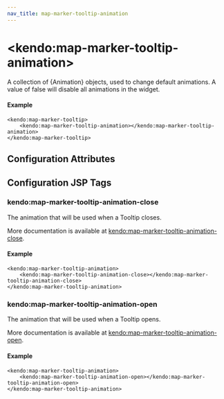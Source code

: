 ```yaml
---
nav_title: map-marker-tooltip-animation
---
```


# \<kendo:map-marker-tooltip-animation\>

A collection of {Animation} objects, used to change default animations. A value of false
will disable all animations in the widget.

#### Example
    <kendo:map-marker-tooltip>
        <kendo:map-marker-tooltip-animation></kendo:map-marker-tooltip-animation>
    </kendo:map-marker-tooltip>

## Configuration Attributes


##  Configuration JSP Tags

### kendo:map-marker-tooltip-animation-close

The animation that will be used when a Tooltip closes.

More documentation is available at [kendo:map-marker-tooltip-animation-close](/api/wrappers/jsp/map/marker-tooltip-animation-close).

#### Example

    <kendo:map-marker-tooltip-animation>
        <kendo:map-marker-tooltip-animation-close></kendo:map-marker-tooltip-animation-close>
    </kendo:map-marker-tooltip-animation>

### kendo:map-marker-tooltip-animation-open

The animation that will be used when a Tooltip opens.

More documentation is available at [kendo:map-marker-tooltip-animation-open](/api/wrappers/jsp/map/marker-tooltip-animation-open).

#### Example

    <kendo:map-marker-tooltip-animation>
        <kendo:map-marker-tooltip-animation-open></kendo:map-marker-tooltip-animation-open>
    </kendo:map-marker-tooltip-animation>

